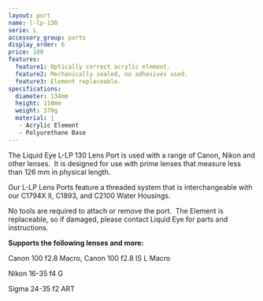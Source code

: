 ```yaml
---
layout: port
name: l-lp-130
serie: L
accessory_group: ports
display_order: 6
price: 180
features:
  feature1: Optically correct acrylic element.
  feature2: Mechanically sealed, no adhesives used.
  feature3: Element replaceable.
specifications:
  diameter: 134mm
  height: 110mm
  weight: 370g
  material: |
   - Acrylic Element
   - Polyurethane Base
---
```

The Liquid Eye L-LP 130 Lens Port is used with a range of Canon, Nikon and other lenses.  It is designed for use with prime lenses that measure less than 126 mm in physical length.

Our L-LP Lens Ports feature a threaded system that is interchangeable with our C1794X II, C1893, and C2100 Water Housings.  

No tools are required to attach or remove the port.  The Element is replaceable, so if damaged, please contact Liquid Eye for parts and instructions.

**Supports the following lenses and more:**

Canon	100 f2.8 Macro, Canon 100 f2.8 IS L Macro

Nikon	16-35 f4 G

Sigma	24-35 f2 ART
